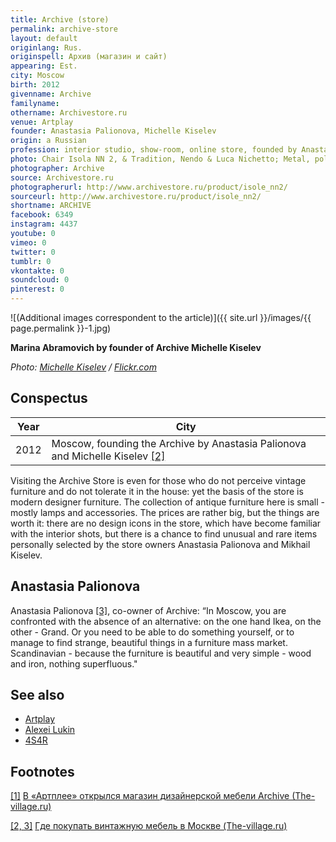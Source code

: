 ```yaml
---
title: Archive (store)
permalink: archive-store
layout: default
originlang: Rus.
originspell: Архив (магазин и сайт)
appearing: Est.
city: Moscow
birth: 2012
givenname: Archive
familyname:
othername: Archivestore.ru
venue: Artplay
founder: Anastasia Palionova, Michelle Kiselev
origin: a Russian
profession: interior studio, show-room, online store, founded by Anastasia Palionova and Michelle Kiselev in Moscow in 2012
photo: Chair Isola NN 2, & Tradition, Nendo & Luca Nichetto; Metal, polyurethane foam, MDF, fabric, leather
photographer: Archive
source: Archivestore.ru
photographerurl: http://www.archivestore.ru/product/isole_nn2/
sourceurl: http://www.archivestore.ru/product/isole_nn2/
shortname: ARCHIVE
facebook: 6349
instagram: 4437
youtube: 0
vimeo: 0
twitter: 0
tumblr: 0
vkontakte: 0
soundcloud: 0
pinterest: 0
---
```


![(Additional images correspondent to the article)]({{ site.url }}/images/{{ page.permalink }}-1.jpg)

**Marina Abramovich by founder of Archive Michelle Kiselev**

*Photo: [Michelle Kiselev](kiselev-michelle) / [Flickr.com](https://www.flickr.com/photos/michailkiselev/8200920984/)*

## Сonspectus

|Year|City|
|-|-|
|2012|Moscow, founding the Archive by Anastasia Palionova and Michelle Kiselev <span id="a2">[\[2\]](#f2)</span>|

Visiting the Archive Store is even for those who do not perceive vintage furniture and do not tolerate it in the house: yet the basis of the store is modern designer furniture. The collection of antique furniture here is small - mostly lamps and accessories. The prices are rather big, but the things are worth it: there are no design icons in the store, which have become familiar with the interior shots, but there is a chance to find unusual and rare items personally selected by the store owners Anastasia Palionova and Mikhail Kiselev.

## Anastasia Palionova

Anastasia Palionova <span id="a2">[\[3\]](#f2)</span>, co-owner of Archive: “In Moscow, you are confronted with the absence of an alternative: on the one hand Ikea, on the other - Grand. Or you need to be able to do something yourself, or to manage to find strange, beautiful things in a furniture mass market. Scandinavian - because the furniture is beautiful and very simple - wood and iron, nothing superfluous."

## See also

+ [Artplay](artplay)
+ [Alexei Lukin](index)
+ [4S4R](4s4r)

## Footnotes

[[1]](#a1) <span id="f1"></span> [В «Артплее» открылся магазин дизайнерской мебели Archive (The-village.ru)](https://www.the-village.ru/village/service-shopping/shops/111537-archive)

[[2, 3]](#a2) <span id="f2"></span> [Где покупать винтажную мебель в Москве (The-village.ru)](https://www.the-village.ru/village/service-shopping/style-guide/138797-vintazhnaya-mebel)
